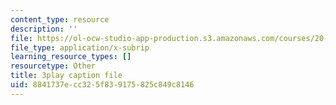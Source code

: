 ```yaml
---
content_type: resource
description: ''
file: https://ol-ocw-studio-app-production.s3.amazonaws.com/courses/20-219-becoming-the-next-bill-nye-writing-and-hosting-the-educational-show-january-iap-2015/8841737ecc325f839175825c849c8146_AjK2zF9yN0k.vtt
file_type: application/x-subrip
learning_resource_types: []
resourcetype: Other
title: 3play caption file
uid: 8841737e-cc32-5f83-9175-825c849c8146
---
```

